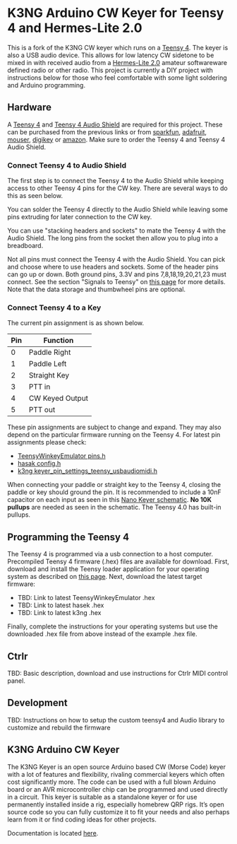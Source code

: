 # K3NG Arduino CW Keyer for Teensy 4 and Hermes-Lite 2.0

This is a fork of the K3NG CW keyer which runs on a [Teensy 4](https://www.pjrc.com/teensy/). The keyer is also a USB audio device. This allows for low latency CW sidetone to be mixed in with received audio from a [Hermes-Lite 2.0](http://www.hermeslite.com/) amateur softwareware defined radio or other radio. This project is currently a DIY project with instructions below for those who feel comfortable with some light soldering and Arduino programming.

## Hardware

A [Teensy 4](https://www.pjrc.com/store/teensy40.html) and [Teensy 4 Audio Shield](https://www.pjrc.com/store/teensy3_audio.html) are required for this project. These can be purchased from the previous links or from [sparkfun](https://www.sparkfun.com/), [adafruit](https://www.adafruit.com/), [mouser](https://www.mouser.com/), [digikey](https://www.digikey.com/) or [amazon](https://www.amazon.com/). Make sure to order the Teensy 4 and Teensy 4 Audio Shield.

### Connect Teensy 4 to Audio Shield

The first step is to connect the Teensy 4 to the Audio Shield while keeping access to other Teensy 4 pins for the CW key. There are several ways to do this as seen below.

You can solder the Teensy 4 directly to the Audio Shield while leaving some pins extruding for later connection to the CW key.
[](./pictures/dl1ycf.jpg)

You can use "stacking headers and sockets" to mate the Teensy 4 with the Audio Shield. The long pins from the socket then allow you to plug into a breadboard.
[](./pictures/Shield_Top.jpg)
[](./pictures/Shield_Under.jpg)
[](./pictures/Plugged_together.jpg)

Not all pins must connect the Teensy 4 with the Audio Shield. You can pick and choose where to use headers and sockets. Some of the header pins can go up or down. Both ground pins, 3.3V and pins 7,8,18,19,20,21,23 must connect. See the section "Signals to Teensy" on [this page](https://www.pjrc.com/store/teensy3_audio.html) for more details. Note that the data storage and thumbwheel pins are optional.
[](./pictures/teensy4.jpg)
[](./pictures/audioshield.jpg)

### Connect Teensy 4 to a Key

The current pin assignment is as shown below.


| Pin | Function |
| --- | -------- |
|  0  | Paddle Right |
|  1  | Paddle Left  |
|  2  | Straight Key |
|  3  | PTT in |
|  4  | CW Keyed Output |
|  5  | PTT out |

These pin assignments are subject to change and expand. They may also depend on the particular firmware running on the Teensy 4. For latest pin assignments please check:

 * [TeensyWinkeyEmulator pins.h](https://github.com/dl1ycf/TeensyWinkeyEmulator/blob/main/pins.h)
 * [hasak config.h](https://github.com/recri/hasak/blob/main/config.h)
 * [k3ng keyer_pin_settings_teensy_usbaudiomidi.h](https://github.com/softerhardware/k3ng_cw_keyer/blob/master/k3ng_keyer/keyer_features_and_options_teensy_usbaudiomidi.h)

When connecting your paddle or straight key to the Teensy 4, closing the paddle or key should ground the pin. It is recommended to include a 10nF capacitor on each input as seen in this [Nano Keyer schematic](https://github.com/k3ng/k3ng_cw_keyer/wiki/210-Build:-Schematic). **No 10K pullups** are needed as seen in the schematic. The Teensy 4.0 has built-in pullups.

## Programming the Teensy 4

The Teensy 4 is programmed via a usb connection to a host computer. Precompiled Teensy 4 firmware (.hex) files are available for download. First, download and install the Teensy loader application for your operating system as described on [this page](https://www.pjrc.com/teensy/loader.html). Next, download the latest target firmware:

 * TBD: Link to latest TeensyWinkeyEmulator .hex
 * TBD: Link to latest hasek .hex
 * TBD: Link to latest k3ng .hex

Finally, complete the instructions for your operating systems but use the downloaded .hex file from above instead of the example .hex file. 

## Ctrlr

TBD: Basic description, download and use instructions for Ctrlr MIDI control panel.

## Development

TBD: Instructions on how to setup the custom teensy4 and Audio library to customize and rebuild the firmware

## K3NG Arduino CW Keyer

The K3NG Keyer is an open source Arduino based CW (Morse Code) keyer with a lot of features and flexibility, rivaling commercial keyers which often cost significantly more. The code can be used with a full blown Arduino board or an AVR microcontroller chip can be programmed and used directly in a circuit. This keyer is suitable as a standalone keyer or for use permanently installed inside a rig, especially homebrew QRP rigs. It’s open source code so you can fully customize it to fit your needs and also perhaps learn from it or find coding ideas for other projects.

Documentation is located [here](https://github.com/k3ng/k3ng_cw_keyer/wiki).
